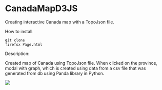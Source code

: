 # CanadaMapD3JS

Creating interactive Canada map with a TopoJson file.

How to install:

```
git clone
firefox Page.html
```

Description:

Created map of Canada using TopoJson file.
When clicked on the province, modal with graph, which is created using data from a csv file that was generated from db using Panda library in Python.

![](https://i.imgur.com/uOdLQAh.png)
